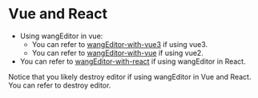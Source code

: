 # Vue and React

- Using wangEditor in vue:
    - You can refer to [wangEditor-with-vue3](https://github.com/wangeditor-team/wangEditor-with-vue3) if using vue3.
    - You can refer to [wangEditor-with-vue](https://github.com/wangeditor-team/wangEdior-with-vue) if using vue2.
- You can refer to [wangEditor-with-react](https://github.com/wangeditor-team/wangEditor-with-react) if using wangEditor in React.

Notice that you likely destroy editor if using wangEditor in Vue and React. You can refer to destroy editor.
